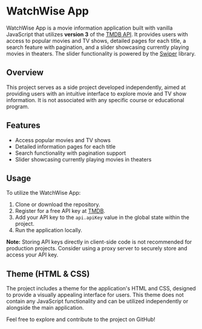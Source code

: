 # WatchWise App

WatchWise App is a movie information application built with vanilla JavaScript that utilizes **version 3** of the [TMDB API](https://developers.themoviedb.org/3). It provides users with access to popular movies and TV shows, detailed pages for each title, a search feature with pagination, and a slider showcasing currently playing movies in theaters. The slider functionality is powered by the [Swiper](https://swiperjs.com) library.

## Overview

This project serves as a side project developed independently, aimed at providing users with an intuitive interface to explore movie and TV show information. It is not associated with any specific course or educational program.

## Features

- Access popular movies and TV shows
- Detailed information pages for each title
- Search functionality with pagination support
- Slider showcasing currently playing movies in theaters

## Usage

To utilize the WatchWise App:

1. Clone or download the repository.
2. Register for a free API key at [TMDB](https://www.themoviedb.org/settings/api).
3. Add your API key to the `api.apiKey` value in the global state within the project.
4. Run the application locally.

**Note:** Storing API keys directly in client-side code is not recommended for production projects. Consider using a proxy server to securely store and access your API key.

## Theme (HTML & CSS)

The project includes a theme for the application's HTML and CSS, designed to provide a visually appealing interface for users. This theme does not contain any JavaScript functionality and can be utilized independently or alongside the main application.

Feel free to explore and contribute to the project on GitHub!

